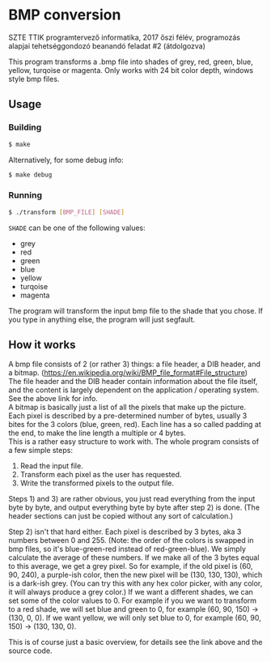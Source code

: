 # BMP conversion
SZTE TTIK programtervező informatika, 2017 őszi félév, programozás alapjai tehetséggondozó beanandó feladat #2 (átdolgozva)  

This program transforms a .bmp file into shades of grey, red, green, blue, yellow, turqoise or magenta. Only works with 24 bit color depth, windows style bmp files.

## Usage

### Building
```sh
$ make
```
Alternatively, for some debug info:
```sh
$ make debug
```

### Running
```sh
$ ./transform [BMP_FILE] [SHADE]
```
`SHADE` can be one of the following values:
- grey
- red
- green
- blue
- yellow
- turqoise
- magenta

The program will transform the input bmp file to the shade that you chose. If you type in anything else, the program will just segfault.

## How it works

A bmp file consists of 2 (or rather 3) things: a file header, a DIB header, and a bitmap. (https://en.wikipedia.org/wiki/BMP_file_format#File_structure)  
The file header and the DIB header contain information about the file itself, and the content is largely dependent on the application / operating system. See the above link for info.  
A bitmap is basically just a list of all the pixels that make up the picture. Each pixel is described by a pre-determined number of bytes, usually 3 bites for the 3 colors (blue, green, red). Each line has a so called padding at the end, to make the line length a multiple or 4 bytes.  
This is a rather easy structure to work with. The whole program consists of a few simple steps:
1. Read the input file.
2. Transform each pixel as the user has requested.
3. Write the transformed pixels to the output file.

Steps 1) and 3) are rather obvious, you just read everything from the input byte by byte, and output everything byte by byte after step 2) is done. (The header sections can just be copied without any sort of calculation.)  

Step 2) isn't that hard either. Each pixel is described by 3 bytes, aka 3 numbers between 0 and 255. (Note: the order of the colors is swapped in bmp files, so it's blue-green-red instead of red-green-blue). We simply calculate the average of these numbers. If we make all of the 3 bytes equal to this average, we get a grey pixel. So for example, if the old pixel is (60, 90, 240), a purple-ish color, then the new pixel will be (130, 130, 130), which is a dark-ish grey. (You can try this with any hex color picker, with any color, it will always produce a grey color.) If we want a different shades, we can set some of the color values to 0. For example if you we want to transform to a red shade, we will set blue and green to 0, for example (60, 90, 150) -> (130, 0, 0). If we want yellow, we will only set blue to 0, for example (60, 90, 150) -> (130, 130, 0).  

This is of course just a basic overview, for details see the link above and the source code.
